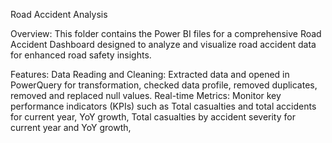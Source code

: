 Road Accident Analysis

Overview: This folder contains the Power BI files for a comprehensive Road Accident Dashboard designed to analyze and visualize road accident data for enhanced road safety insights.

Features:
Data Reading and Cleaning: Extracted data and opened in PowerQuery for transformation, checked data profile, removed duplicates, removed and replaced null values.
Real-time Metrics: Monitor key performance indicators (KPIs) such as Total casualties and total accidents for current year, YoY growth, Total casualties by accident severity for current year and YoY growth, 


